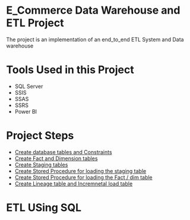 # E_Commerce Data Warehouse and ETL Project
The project is an implementation of an end_to_end ETL System and Data warehouse 
# Tools Used in this Project 
- SQL Server
- SSIS
- SSAS
- SSRS
- Power BI
# Project Steps
- [Create database tables and Constraints](https://github.com/EbrahimTarek/Data-Warehouse-and-ETL-project/blob/main/Create%20Database%20%26%20Constraints.sql)  
- [Create Fact and Dimension tables](https://github.com/EbrahimTarek/Data-Warehouse-and-ETL-project/blob/main/Create%20Fact%20%26%20Dimension%20Tables.sql)
- [Create Staging tables](https://github.com/EbrahimTarek/Data-Warehouse-and-ETL-project/blob/main/Create%20Staging%20Tables.sql)
- [Create Stored Procedure for loading the staging table](https://github.com/EbrahimTarek/Data-Warehouse-and-ETL-project/blob/main/Create%20%20Load%20_Staging%20Procedures.sql)
- [Create Stored Procedure for loading the Fact / dim table ](https://github.com/EbrahimTarek/Data-Warehouse-and-ETL-project/blob/main/Create%20Procedures%20for%20Fact%20%26%20Dimension%20Tables.sql)
- [Create Lineage table and Incremnetal load table](https://github.com/EbrahimTarek/Data-Warehouse-and-ETL-project/blob/main/Lineage%20%26%20Incremental%20tables.sql)
# ETL USing SQL
